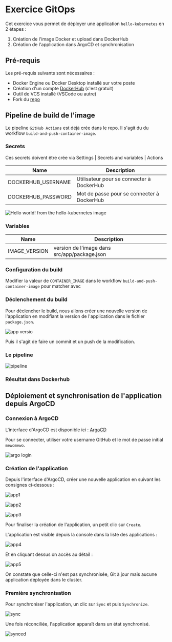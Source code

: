 # Exercice GitOps


Cet exercice vous permet de déployer une application `hello-kubernetes` en 2 étapes : 

1. Création de l'image Docker et upload dans DockerHub
2. Création de l'application dans ArgoCD et synchronisation


## Pré-requis

Les pré-requis suivants sont nécessaires :

- Docker Engine ou Docker Desktop installé sur votre poste
- Création d'un compte [DockerHub](https://hub.docker.com/) (c'est gratuit)
- Outil de VCS installé (VSCode ou autre)
- Fork du [repo](https://github.com/smontri-mewo/hello-kubernetes.git)


## Pipeline de build de l'image

Le pipeline `GitHub Actions` est déjà crée dans le repo.
Il s'agit du du workflow `build-and-push-container-image`.

### Secrets

Ces secrets doivent être crée via Settings | Secrets and variables | Actions 


| Name | Description | 
| ---- | ----------- |
| DOCKERHUB_USERNAME | Utilisateur pour se connecter à DockerHub |
| DOCKERHUB_PASSWORD | Mot de passe pour se connecter à DockerHub |


![Hello world! from the hello-kubernetes image](secrets.jpg)

### Variables

| Name | Description |
| ---- | ----------- |
| IMAGE_VERSION | version de l'image dans src/app/package.json |

### Configuration du build

Modifier la valeur de `CONTAINER_IMAGE` dans le workflow `build-and-push-container-image` pour matcher avec 

### Déclenchement du build

Pour déclencher le build, nous allons créer une nouvelle version de l'application en modifiant la version de l'application dans le fichier `package.json`.

![app versio](package-json.jpg)

Puis il s'agit de faire un commit et un push de la modification.

### Le pipeline

![pipeline](pipeline.jpg)

### Résultat dans Dockerhub




## Déploiement et synchronisation de l'application depuis ArgoCD

### Connexion à ArgoCD

L'interface d'ArgoCD est disponible ici : [ArgoCD](https://52.188.42.67)

Pour se connecter, utiliser votre username GitHub et le mot de passe initial `mewomewo`.

![argo login](argologin.jpg)


### Création de l'application

Depuis l'interface d'ArgoCD, créer une nouvelle application en suivant les consignes ci-dessous :

![app1](app1.jpg)

![app2](app2.jpg)

![app3](app3.jpg)

Pour finaliser la création de l'application, un petit clic sur `Create`.

L'application est visible depuis la console dans la liste des applications :

![app4](app4.jpg)

Et en cliquant dessus on accès au détail :

![app5](app5.jpg)

On constate que celle-ci n'est pas synchronisée, Git à jour mais aucune application déployée dans le cluster.

### Première synchronisation

Pour synchroniser l'application, un clic sur `Sync` et puis `Synchronize`.

![sync](sync.jpg)

Une fois réconciliée, l'application apparaît dans un état synchronisé.

![synced](synced.jpg)